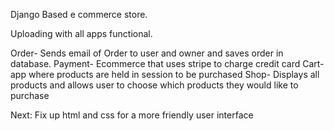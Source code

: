 Django Based e commerce store.


Uploading with all apps functional. 

Order- Sends email of Order to user and owner and saves order in database.
Payment- Ecommerce that uses stripe to charge credit card
Cart- app where products are held in session to be purchased
Shop- Displays all products and allows user to choose which products they would like to purchase

Next:
Fix up html and css for a more friendly user interface